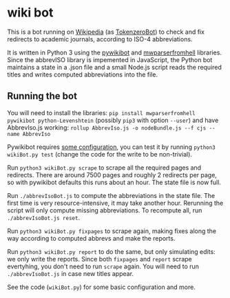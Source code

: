# wiki bot
This is a bot running on [Wikipedia](https://en.wikipedia.org) (as [TokenzeroBot](https://en.wikipedia.org/wiki/User:TokenzeroBot)) to check and fix redirects to academic journals, according to ISO-4 abbreviations.

It is written in Python 3 using the [pywikibot](https://github.com/wikimedia/pywikibot) and [mwparserfromhell](https://github.com/earwig/mwparserfromhell) libraries.
Since the abbrevISO library is impemented in JavaScript, the Python bot maintains a state in a .json file and a small Node.js script reads the required titles and writes computed abbreviations into the file.

## Running the bot
You will need to install the libraries: `pip install mwparserfromhell pywikibot python-Levenshtein` (possibly `pip3` with option `--user`)
and have AbbrevIso.js working: `rollup AbbrevIso.js -o nodeBundle.js --f cjs --name AbbrevIso`

Pywikibot requires [some configuration](https://github.com/wikimedia/pywikibot), you can test it by running `python3 wikiBot.py test` (change the code for the write to be non-trivial).

Run `python3 wikiBot.py scrape` to scrape all the required pages and redirects. There are around 7500 pages and roughly 2 redirects per page, so with pywikibot defaults this runs about an hour.
The state file is now full.

Run `./abbrevIsoBot.js` to compute the abbreviations in the state file. The first time is very resource-intensive, it may take another hour. Rerunning the script will only compute missing abbreviations. To recompute all, run `./abbrevIsoBot.js reset`.

Run `python3 wikiBot.py fixpages` to scrape again, making fixes along the way according to computed abbrevs and make the reports.

Run `python3 wikiBot.py report` to do the same, but only simulating edits: we only write the reports.
Since both `fixpages` and `report` scrape evertyhing, you don't need to run `scrape` again. You will need to run `./abbrevIsoBot.js` in case new titles appear.

See the code (`wikiBot.py`) for some basic configuration and more.
